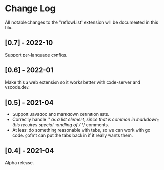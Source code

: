 # Change Log

All notable changes to the "reflowList" extension will be documented in this file.

## [0.7] - 2022-10

Support per-language configs.

## [0.6] - 2022-01

Make this a web extension so it works better with code-server and vscode.dev.

## [0.5] - 2021-04

- Support Javadoc and markdown definition lists.
- Correctly handle '*' as a list element, since that is common in markdown; this
  requires special handling of /* */ comments.
- At least do something reasonable with tabs, so we can work with go code. gofmt
  can put the tabs back in if it really wants them.

## [0.4] - 2021-04

Alpha release.
